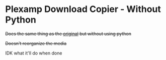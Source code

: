 # Plexamp Download Copier - Without Python

~~Does the same thing as the [original](https://github.com/danrahn/Plexamp-Download-Copier) but without using python~~

~~Doesn't reorganize the media~~

IDK what it'll do when done
